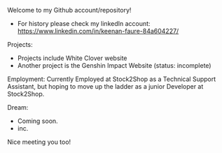 Welcome to my Github account/repository!

- For history please check my linkedIn account: https://www.linkedin.com/in/keenan-faure-84a604227/

Projects:
- Projects include White Clover website 
- Another project is the Genshin Impact Website (status: incomplete)

Employment: 
Currently Employed at Stock2Shop as a Technical Support Assistant, but hoping to move up the ladder as a junior Developer at Stock2Shop.


Dream:
- Coming soon.
- inc.

Nice meeting you too!

